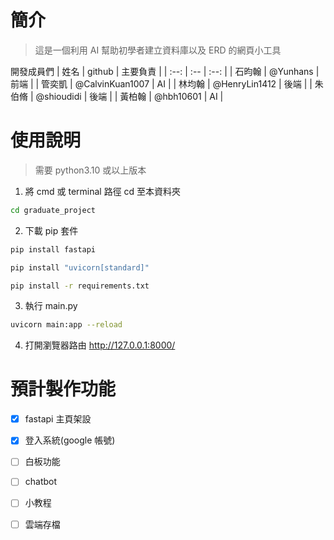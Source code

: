 # 簡介

> 這是一個利用 AI 幫助初學者建立資料庫以及 ERD 的網頁小工具

開發成員們
| 姓名 | github | 主要負責 |
| :--: | :-- | :--: |
| 石昀翰 | @Yunhans | 前端 |
| 管奕凱 | @CalvinKuan1007 | AI |
| 林均翰 | @HenryLin1412 | 後端 |
| 朱伯脩 | @shioudidi | 後端 |
| 黃柏翰 | @hbh10601 | AI |

# 使用說明

> 需要 python3.10 或以上版本

1. 將 cmd 或 terminal 路徑 cd 至本資料夾
```bash
cd graduate_project
```

2. 下載 pip 套件
```bash
pip install fastapi

pip install "uvicorn[standard]"

pip install -r requirements.txt
```

3. 執行 main.py
```bash
uvicorn main:app --reload
```

4. 打開瀏覽器路由 http://127.0.0.1:8000/

# 預計製作功能

- [x] fastapi 主頁架設
- [x] 登入系統(google 帳號)
- [ ] 白板功能
- [ ] chatbot
- [ ] 小教程
- [ ] 雲端存檔

